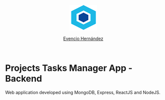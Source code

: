 <p align="center">
    <img src="/public/logo.png" width="auto" height = auto>
</p>
<p align="center">
    <a href="https://github.com/evencio97">Evencio Hernández</a>
</p><br>

# Projects Tasks Manager App - Backend

Web application developed using MongoDB, Express, ReactJS and NodeJS.